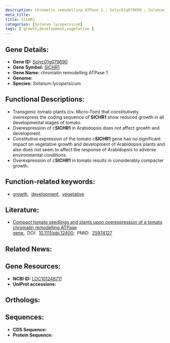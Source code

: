```yaml
---
description: chromatin remodelling ATPase 1 ; Solyc01g079690 ; Solanum lycopersicum
meta_title:
title: SlCHR1
categories: [Solanum lycopersicum]
tags: [ growth,development,vegetative ]
---
```


## Gene Details:
- **Gene ID:** [Solyc01g079690]()
- **Gene Symbol:** <u>SlCHR1</u>
- **Gene Name:** chromatin remodelling ATPase 1
- **Genome:** []()
- **Species:** *Solanum lycopersicum*

## Functional Descriptions:
   - Transgenic tomato plants (cv. Micro-Tom) that constitutively overexpress the coding sequence of **SlCHR1** show reduced growth in all developmental stages of tomato.
   - Overexpression of c**SlCHR1** in Arabidopsis does not affect growth and development.
   - Constitutive expression of the tomato c**SlCHR1** gene has no significant impact on vegetative growth and development of Arabidopsis plants and also does not seem to affect the response of Arabidopsis to adverse environmental conditions.
   - Overexpression of c**SlCHR1** in tomato results in considerably compacter growth.

## Function-related keywords:
   - [growth](/tags/growth/),&nbsp;&nbsp;[development](/tags/development/),&nbsp;&nbsp;[vegetative](/tags/vegetative/)

## Literature:
   - [Compact tomato seedlings and plants upon overexpression of a tomato chromatin remodelling ATPase gene.](https://doi.org/10.1111/pbi.12400)&nbsp;&nbsp;DOI:&nbsp;&nbsp;[10.1111/pbi.12400](https://doi.org/10.1111/pbi.12400);&nbsp;&nbsp;PMID:&nbsp;&nbsp;[25974127](https://pubmed.ncbi.nlm.nih.gov/25974127/)

## Related News:

## Gene Resources:
- **NCBI ID:**  [LOC101248711](https://www.ncbi.nlm.nih.gov/gene/?term=LOC101248711)
- **UniProt accessions:**  [](https://www.uniprot.org/uniprotkb//entry)

## Orthologs:

## Sequences:
- **CDS Sequence:**
- **Protein Sequence:**
